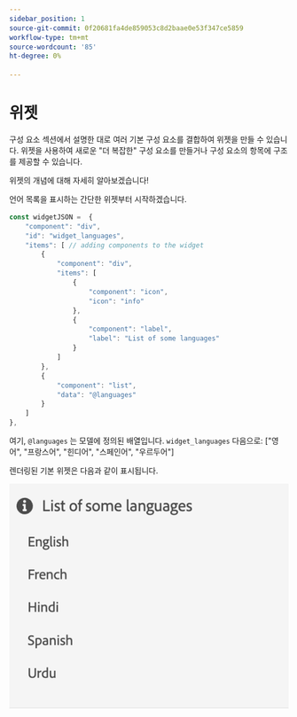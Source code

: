 ```yaml
---
sidebar_position: 1
source-git-commit: 0f20681fa4de859053c8d2baae0e53f347ce5859
workflow-type: tm+mt
source-wordcount: '85'
ht-degree: 0%

---
```




# 위젯

구성 요소 섹션에서 설명한 대로 여러 기본 구성 요소를 결합하여 위젯을 만들 수 있습니다.
위젯을 사용하여 새로운 &quot;더 복잡한&quot; 구성 요소를 만들거나 구성 요소의 항목에 구조를 제공할 수 있습니다.

위젯의 개념에 대해 자세히 알아보겠습니다!

언어 목록을 표시하는 간단한 위젯부터 시작하겠습니다.

```js title="basicWidget.js"
const widgetJSON =  {
    "component": "div", 
    "id": "widget_languages", 
    "items": [ // adding components to the widget
        {
            "component": "div",
            "items": [
                {
                    "component": "icon",
                    "icon": "info"
                },
                {
                    "component": "label",
                    "label": "List of some languages"
                }
            ]
        },
        {
            "component": "list",
            "data": "@languages"
        }
    ]
},
```

여기, `@languages` 는 모델에 정의된 배열입니다. `widget_languages` 다음으로: [&quot;영어&quot;, &quot;프랑스어&quot;, &quot;힌디어&quot;, &quot;스페인어&quot;, &quot;우르두어&quot;]

렌더링된 기본 위젯은 다음과 같이 표시됩니다.

![basic_위젯](imgs/basic_widget.png "기본 위젯")
